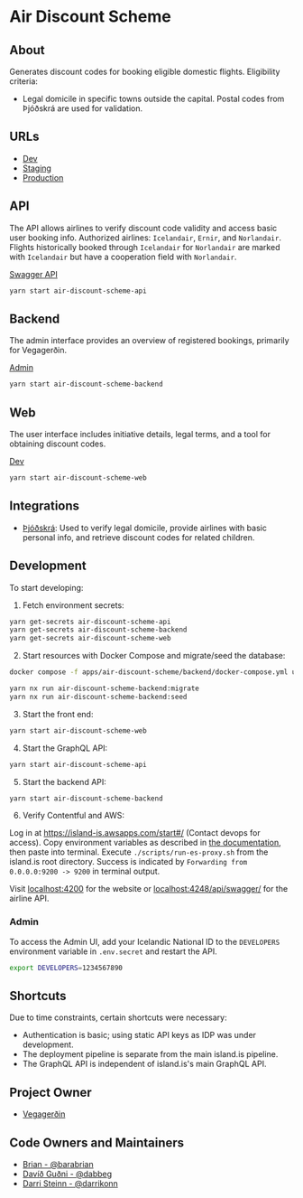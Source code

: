 # Air Discount Scheme

## About

Generates discount codes for booking eligible domestic flights. Eligibility criteria:

- Legal domicile in specific towns outside the capital. Postal codes from Þjóðskrá are used for validation.

## URLs

- [Dev](https://loftbru.dev01.devland.is)
- [Staging](https://loftbru.staging01.devland.is)
- [Production](https://loftbru.island.is)

## API

The API allows airlines to verify discount code validity and access basic user booking info. Authorized airlines: `Icelandair`, `Ernir`, and `Norlandair`. Flights historically booked through `Icelandair` for `Norlandair` are marked with `Icelandair` but have a cooperation field with `Norlandair`.

[Swagger API](https://loftbru.dev01.devland.is/api/swagger)

```bash
yarn start air-discount-scheme-api
```

## Backend

The admin interface provides an overview of registered bookings, primarily for Vegagerðin.

[Admin](https://loftbru.dev01.devland.is/admin)

```bash
yarn start air-discount-scheme-backend
```

## Web

The user interface includes initiative details, legal terms, and a tool for obtaining discount codes.

[Dev](https://loftbru.dev01.devland.is)

```bash
yarn start air-discount-scheme-web
```

## Integrations

- [Þjóðskrá](https://skra.is): Used to verify legal domicile, provide airlines with basic personal info, and retrieve discount codes for related children.

## Development

To start developing:

1. Fetch environment secrets:

```bash
yarn get-secrets air-discount-scheme-api
yarn get-secrets air-discount-scheme-backend
yarn get-secrets air-discount-scheme-web
```

2. Start resources with Docker Compose and migrate/seed the database:

```bash
docker compose -f apps/air-discount-scheme/backend/docker-compose.yml up
```

```bash
yarn nx run air-discount-scheme-backend:migrate
yarn nx run air-discount-scheme-backend:seed
```

3. Start the front end:

```bash
yarn start air-discount-scheme-web
```

4. Start the GraphQL API:

```bash
yarn start air-discount-scheme-api
```

5. Start the backend API:

```bash
yarn start air-discount-scheme-backend
```

6. Verify Contentful and AWS:

Log in at <https://island-is.awsapps.com/start#/> (Contact devops for access). Copy environment variables as described in [the documentation](https://docs.devland.is/technical-overview/devops/dockerizing#troubleshooting), then paste into terminal. Execute `./scripts/run-es-proxy.sh` from the island.is root directory. Success is indicated by `Forwarding from 0.0.0.0:9200 -> 9200` in terminal output.

Visit [localhost:4200](http://localhost:4200) for the website or [localhost:4248/api/swagger/](http://localhost:4248/api/swagger/) for the airline API.

### Admin

To access the Admin UI, add your Icelandic National ID to the `DEVELOPERS` environment variable in `.env.secret` and restart the API.

```bash
export DEVELOPERS=1234567890
```

## Shortcuts

Due to time constraints, certain shortcuts were necessary:

- Authentication is basic; using static API keys as IDP was under development.
- The deployment pipeline is separate from the main island.is pipeline.
- The GraphQL API is independent of island.is's main GraphQL API.

## Project Owner

- [Vegagerðin](http://www.vegagerdin.is)

## Code Owners and Maintainers

- [Brian - @barabrian](https://github.com/barabrian)
- [Davíð Guðni - @dabbeg](https://github.com/dabbeg)
- [Darri Steinn - @darrikonn](https://github.com/darrikonn)